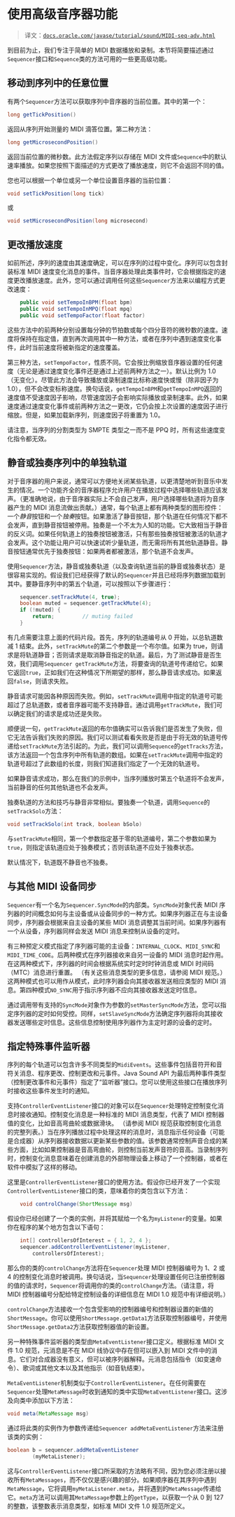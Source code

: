 # 使用高级音序器功能

> 译文：[`docs.oracle.com/javase/tutorial/sound/MIDI-seq-adv.html`](https://docs.oracle.com/javase/tutorial/sound/MIDI-seq-adv.html)

到目前为止，我们专注于简单的 MIDI 数据播放和录制。本节将简要描述通过`Sequencer`接口和`Sequence`类的方法可用的一些更高级功能。

## 移动到序列中的任意位置

有两个`Sequencer`方法可以获取序列中音序器的当前位置。其中的第一个：

```java
long getTickPosition()

```

返回从序列开始测量的 MIDI 滴答位置。第二种方法：

```java
long getMicrosecondPosition()

```

返回当前位置的微秒数。此方法假定序列以存储在 MIDI 文件或`Sequence`中的默认速率播放。如果您按照下面描述的方式更改了播放速度，则它不会返回不同的值。

您也可以根据一个单位或另一个单位设置音序器的当前位置：

```java
void setTickPosition(long tick)

```

或

```java
void setMicrosecondPosition(long microsecond)

```

## 更改播放速度

如前所述，序列的速度由其速度确定，可以在序列的过程中变化。序列可以包含封装标准 MIDI 速度变化消息的事件。当音序器处理此类事件时，它会根据指定的速度更改播放速度。此外，您可以通过调用任何这些`Sequencer`方法来以编程方式更改速度：

```java
    public void setTempoInBPM(float bpm)
    public void setTempoInMPQ(float mpq)
    public void setTempoFactor(float factor)

```

这些方法中的前两种分别设置每分钟的节拍数或每个四分音符的微秒数的速度。速度将保持在指定值，直到再次调用其中一种方法，或者在序列中遇到速度变化事件，此时当前速度将被新指定的速度覆盖。

第三种方法，`setTempoFactor`，性质不同。它会按比例缩放音序器设置的任何速度（无论是通过速度变化事件还是通过上述前两种方法之一）。默认比例为 1.0（无变化）。尽管此方法会导致播放或录制速度比标称速度快或慢（除非因子为 1.0），但不会改变标称速度。换句话说，`getTempoInBPM`和`getTempoInMPQ`返回的速度值不受速度因子影响，尽管速度因子会影响实际播放或录制速率。此外，如果速度通过速度变化事件或前两种方法之一更改，它仍会按上次设置的速度因子进行缩放。但是，如果加载新序列，则速度因子将重置为 1.0。

请注意，当序列的分割类型为 SMPTE 类型之一而不是 PPQ 时，所有这些速度变化指令都无效。

## 静音或独奏序列中的单独轨道

对于音序器的用户来说，通常可以方便地关闭某些轨道，以更清楚地听到音乐中发生的情况。一个功能齐全的音序器程序允许用户在播放过程中选择哪些轨道应该发声。（更准确地说，由于音序器实际上不会自己发声，用户选择哪些轨道将为音序器产生的 MIDI 消息流做出贡献。）通常，每个轨道上都有两种类型的图形控件：一个*静音*按钮和一个*独奏*按钮。如果激活了静音按钮，那个轨道在任何情况下都不会发声，直到静音按钮被停用。独奏是一个不太为人知的功能。它大致相当于静音的反义词。如果任何轨道上的独奏按钮被激活，只有那些独奏按钮被激活的轨道才会发声。这个功能让用户可以快速试听少量轨道，而无需将所有其他轨道静音。静音按钮通常优先于独奏按钮：如果两者都被激活，那个轨道不会发声。

使用`Sequencer`方法，静音或独奏轨道（以及查询轨道当前的静音或独奏状态）是很容易实现的。假设我们已经获得了默认的`Sequencer`并且已经将序列数据加载到其中。要静音序列中的第五个轨道，可以按照以下步骤进行：

```java
    sequencer.setTrackMute(4, true);
    boolean muted = sequencer.getTrackMute(4);
    if (!muted) { 
        return;         // muting failed
    }

```

有几点需要注意上面的代码片段。首先，序列的轨道编号从 0 开始，以总轨道数减 1 结束。此外，`setTrackMute`的第二个参数是一个布尔值。如果为 true，则请求是将轨道静音；否则请求是取消静音指定的轨道。最后，为了测试静音是否生效，我们调用`Sequencer getTrackMute`方法，将要查询的轨道号传递给它。如果它返回`true`，正如我们在这种情况下所期望的那样，那么静音请求成功。如果返回`false`，则请求失败。

静音请求可能因各种原因而失败。例如，`setTrackMute`调用中指定的轨道号可能超过了总轨道数，或者音序器可能不支持静音。通过调用`getTrackMute`，我们可以确定我们的请求是成功还是失败。

顺便说一句，`getTrackMute`返回的布尔值确实可以告诉我们是否发生了失败，但它无法告诉我们失败的原因。我们可以测试看看失败是否是由于将无效的轨道号传递给`setTrackMute`方法引起的。为此，我们可以调用`Sequence`的`getTracks`方法，该方法返回一个包含序列中所有轨道的数组。如果在`setTrackMute`调用中指定的轨道号超过了此数组的长度，则我们知道我们指定了一个无效的轨道号。

如果静音请求成功，那么在我们的示例中，当序列播放时第五个轨道将不会发声，当前静音的任何其他轨道也不会发声。

独奏轨道的方法和技巧与静音非常相似。要独奏一个轨道，调用`Sequence`的`setTrackSolo`方法：

```java
void setTrackSolo(int track, boolean bSolo)

```

与`setTrackMute`相同，第一个参数指定基于零的轨道编号，第二个参数如果为`true`，则指定该轨道应处于独奏模式；否则该轨道不应处于独奏状态。

默认情况下，轨道既不静音也不独奏。

## 与其他 MIDI 设备同步

`Sequencer`有一个名为`Sequencer.SyncMode`的内部类。`SyncMode`对象代表 MIDI 序列器的时间概念如何与主设备或从设备同步的一种方式。如果序列器正在与主设备同步，序列器会根据来自主设备的某些 MIDI 消息调整其当前时间。如果序列器有一个从设备，序列器同样会发送 MIDI 消息来控制从设备的定时。

有三种预定义模式指定了序列器可能的主设备：`INTERNAL_CLOCK`、`MIDI_SYNC`和`MIDI_TIME_CODE`。后两种模式在序列器接收来自另一设备的 MIDI 消息时起作用。在这两种模式下，序列器的时间会根据系统实时定时时钟消息或 MIDI 时间码（MTC）消息进行重置。 （有关这些消息类型的更多信息，请参阅 MIDI 规范。）这两种模式也可以用作从模式，此时序列器会向其接收器发送相应类型的 MIDI 消息。第四种模式`NO_SYNC`用于指示序列器不应向其接收器发送定时信息。

通过调用带有支持的`SyncMode`对象作为参数的`setMasterSyncMode`方法，您可以指定序列器的定时如何受控。同样，`setSlaveSyncMode`方法确定序列器将向其接收器发送哪些定时信息。这些信息控制使用序列器作为主定时源的设备的定时。

## 指定特殊事件监听器

序列的每个轨道可以包含许多不同类型的`MidiEvents`。这些事件包括音符开和音符关消息、程序更改、控制更改和元事件。Java Sound API 为最后两种事件类型（控制更改事件和元事件）指定了“监听器”接口。您可以使用这些接口在播放序列时接收这些事件发生时的通知。

支持`ControllerEventListener`接口的对象可以在`Sequencer`处理特定控制变化消息时接收通知。控制变化消息是一种标准的 MIDI 消息类型，代表了 MIDI 控制器值的变化，比如音高弯曲轮或数据滑块。 （请参阅 MIDI 规范获取控制变化消息的完整列表。）当在序列播放过程中处理这样的消息时，消息指示任何设备（可能是合成器）从序列器接收数据以更新某些参数的值。该参数通常控制声音合成的某些方面，比如如果控制器是音高弯曲轮，则控制当前发声音符的音高。当录制序列时，控制变化消息意味着在创建消息的外部物理设备上移动了一个控制器，或者在软件中模拟了这样的移动。

这里是`ControllerEventListener`接口的使用方法。假设你已经开发了一个实现`ControllerEventListener`接口的类，意味着你的类包含以下方法：

```java
    void controlChange(ShortMessage msg)

```

假设你已经创建了一个类的实例，并将其赋给一个名为`myListener`的变量。如果你在程序的某个地方包含以下语句：

```java
    int[] controllersOfInterest = { 1, 2, 4 };
    sequencer.addControllerEventListener(myListener,
        controllersOfInterest);

```

那么你的类的`controlChange`方法将在`Sequencer`处理 MIDI 控制器编号为 1、2 或 4 的控制变化消息时被调用。换句话说，当`Sequencer`处理设置任何已注册控制器的值的请求时，`Sequencer`将调用你的类的`controlChange`方法。（请注意，将 MIDI 控制器编号分配给特定控制设备的详细信息在 MIDI 1.0 规范中有详细说明。）

`controlChange`方法接收一个包含受影响的控制器编号和控制器设置的新值的`ShortMessage`。你可以使用`ShortMessage.getData1`方法获取控制器编号，并使用`ShortMessage.getData2`方法获取控制器值的新设置。

另一种特殊事件监听器的类型由`MetaEventListener`接口定义。根据标准 MIDI 文件 1.0 规范，元消息是不在 MIDI 线协议中存在但可以嵌入到 MIDI 文件中的消息。它们对合成器没有意义，但可以被序列器解释。元消息包括指令（如变速命令）、歌词或其他文本以及其他指示（如音轨结束）。

`MetaEventListener`机制类似于`ControllerEventListener`。在任何需要在`Sequencer`处理`MetaMessage`时收到通知的类中实现`MetaEventListener`接口。这涉及向类中添加以下方法：

```java
void meta(MetaMessage msg)

```

通过将此类的实例作为参数传递给`Sequencer addMetaEventListener`方法来注册该类的实例：

```java
boolean b = sequencer.addMetaEventListener
        (myMetaListener);

```

这与`ControllerEventListener`接口所采取的方法略有不同，因为您必须注册以接收所有`MetaMessages`，而不仅仅是感兴趣的部分。如果顺序器在其序列中遇到`MetaMessage`，它将调用`myMetaListener.meta`，并将遇到的`MetaMessage`传递给它。`meta`方法可以调用其`MetaMessage`参数上的`getType`，以获取一个从 0 到 127 的整数，该整数表示消息类型，如标准 MIDI 文件 1.0 规范所定义。

